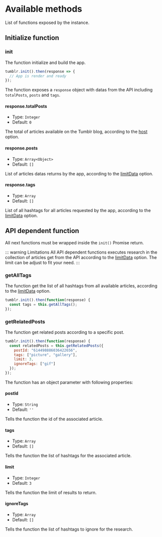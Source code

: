 # Available methods

List of functions exposed by the instance.

## Initialize function

### init

The function initialize and build the app.

```javascript
tumblr.init().then(response => {
  // App is render and ready
});
```

The function exposes a `response` object with datas from the API including `totalPosts`, `posts` and `tags`.

#### response.totalPosts

- Type: `Integer`
- Default: `0`

The total of articles available on the Tumblr blog, according to the [host](how-it-works.html#host) option.

#### response.posts

- Type: `Array<Object>`
- Default: `[]`

List of articles datas returns by the app, according to the [limitData](how-it-works.html#limitdata) option.

#### response.tags

- Type: `Array`
- Default: `[]`

List of all hashtags for all articles requested by the app, according to the [limitData](how-it-works.html#limitdata) option.

## API dependent function

All next functions must be wrapped inside the `init()` Promise return.

::: warning Limitations
All API dependent functions executes research in the collection of articles get from the API according to the [limitData](how-it-works.html#limitdata) option. The limit can be adjust to fit your need.
:::

### getAllTags

The function get the list of all hashtags from all available articles, according to the [limitData](how-it-works.html#limitdata) option.

```javascript
tumblr.init().then(function(response) {
  const tags = this.getAllTags();
});
```

### getRelatedPosts

The function get related posts according to a specific post.

```javascript
tumblr.init().then(function(response) {
  const relatedPosts = this.getRelatedPosts({
    postId: "614498886036422656",
    tags: ["picture", "gallery"],
    limit: 3,
    ignoreTags: ["gif"]
  });
});
```

The function has an object parameter with following properties:

#### postId

- Type: `String`
- Default: `''`

Tells the function the id of the associated article.

#### tags

- Type: `Array`
- Default: `[]`

Tells the function the list of hashtags for the associated article.

#### limit

- Type: `Integer`
- Default: `3`

Tells the function the limit of results to return.

#### ignoreTags

- Type: `Array`
- Default: `[]`

Tells the function the list of hashtags to ignore for the research.
